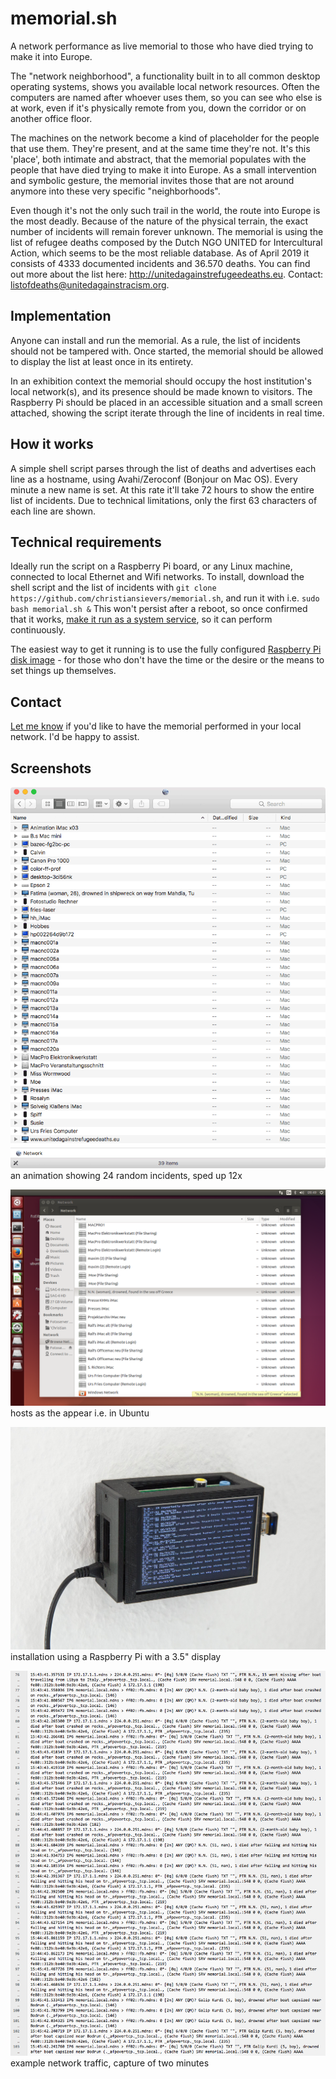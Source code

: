 # memorial.sh
A network performance as live memorial to those who have died trying to make it into Europe.

The "network neighborhood", a functionality built in to all common desktop operating systems, shows you available local network resources. Often the computers are named after whoever uses them, so you can see who else is at work, even if it's physically remote from you, down the corridor or on another office floor.

The machines on the network become a kind of placeholder for the people that use them. They're present, and at the same time they're not. It's this 'place', both intimate and abstract, that the memorial populates with the people that have died trying to make it into Europe. As a small intervention and symbolic gesture, the memorial invites those that are not around anymore into these very specific "neighborhoods".

Even though it's not the only such trail in the world, the route into Europe is the most deadly. Because of the nature of the physical terrain, the exact number of incidents will remain forever unknown. The memorial is using the list of refugee deaths composed by the Dutch NGO UNITED for Intercultural Action, which seems to be the most reliable database. As of April 2019 it consists of 4333 documented incidents and 36.570 deaths. You can find out more about the list here: http://unitedagainstrefugeedeaths.eu. Contact: listofdeaths@unitedagainstracism.org.

## Implementation

Anyone can install and run the memorial. As a rule, the list of incidents should not be tampered with. Once started, the memorial should be allowed to display the list at least once in its entirety.

In an exhibition context the memorial should occupy the host institution's local network(s), and its presence should be made known to visitors. The Raspberry Pi should be placed in an accessible situation and a small screen attached, showing the script iterate through the line of incidents in real time.

## How it works

A simple shell script parses through the list of deaths and advertises each line as a hostname, using Avahi/Zeroconf (Bonjour on Mac OS). Every minute a new name is set. At this rate it'll take 72 hours to show the entire list of incidents. Due to technical limitations, only the first 63 characters of each line are shown.

## Technical requirements

Ideally run the script on a Raspberry Pi board, or any Linux machine, connected to local Ethernet and Wifi networks. To install, download the shell script and the list of incidents with `git clone https://github.com/christiansievers/memorial.sh`, and run it with i.e. `sudo bash memorial.sh &`
This won't persist after a reboot, so once confirmed that it works, [make it run as a system service](how_to_make_run_as_system_service.md), so it can perform continuously.

The easiest way to get it running is to use the fully configured [Raspberry Pi disk image](raspberry_pi_disk_image.md) - for those who don't have the time or the desire or the means to set things up themselves. 

## Contact

[Let me know](https://christiansievers.info/html/contact.html) if you'd like to have the memorial performed in your local network. I'd be happy to assist.


## Screenshots

![extract of 24 random incidents](memorial_sh_animation.gif)  
an animation showing 24 random incidents, sped up 12x

![screenshot ubuntu](memorial_ubuntu.png)  
hosts as the appear i.e. in Ubuntu

![installation using a Raspberry Pi](raspberry2_case_10.jpg)
installation using a Raspberry Pi with a 3.5" display

![screenshot tcpdump](tcpdump.png)
example network traffic, capture of two minutes

